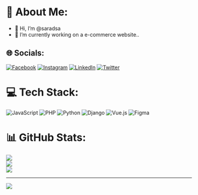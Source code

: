 # 💫 About Me:
- 👋 Hi, I’m @saradsa
- 🌱 I’m currently working on a e-commerce website..            


## 🌐 Socials:
[![Facebook](https://img.shields.io/badge/Facebook-%231877F2.svg?logo=Facebook&logoColor=white)](https://facebook.com/sarad.sapkota.3) [![Instagram](https://img.shields.io/badge/Instagram-%23E4405F.svg?logo=Instagram&logoColor=white)](https://instagram.com/sarad_sa) [![LinkedIn](https://img.shields.io/badge/LinkedIn-%230077B5.svg?logo=linkedin&logoColor=white)](https://linkedin.com/in/sarad-sapkota) [![Twitter](https://img.shields.io/badge/Twitter-%231DA1F2.svg?logo=Twitter&logoColor=white)](https://twitter.com/SapkotaSarad) 

# 💻 Tech Stack:
![JavaScript](https://img.shields.io/badge/javascript-%23323330.svg?style=for-the-badge&logo=javascript&logoColor=%23F7DF1E) ![PHP](https://img.shields.io/badge/php-%23777BB4.svg?style=for-the-badge&logo=php&logoColor=white) ![Python](https://img.shields.io/badge/python-3670A0?style=for-the-badge&logo=python&logoColor=ffdd54) ![Django](https://img.shields.io/badge/django-%23092E20.svg?style=for-the-badge&logo=django&logoColor=white) ![Vue.js](https://img.shields.io/badge/vuejs-%2335495e.svg?style=for-the-badge&logo=vuedotjs&logoColor=%234FC08D) 	![Figma](https://img.shields.io/badge/figma-%23F24E1E.svg?style=for-the-badge&logo=figma&logoColor=white)
# 📊 GitHub Stats:
![](https://github-readme-stats.vercel.app/api?username=saradsa&theme=dark&hide_border=false&include_all_commits=false&count_private=false)<br/>
![](https://github-readme-streak-stats.herokuapp.com/?user=saradsa&theme=dark&hide_border=false)<br/>
![](https://github-readme-stats.vercel.app/api/top-langs/?username=saradsa&theme=dark&hide_border=false&include_all_commits=false&count_private=false&layout=compact)

---
[![](https://visitcount.itsvg.in/api?id=saradsa&icon=2&color=0)](https://visitcount.itsvg.in)

<!-- Proudly created with GPRM ( https://gprm.itsvg.in ) -->





<!---
saradsa/saradsa is a ✨ special ✨ repository because its `README.md` (this file) appears on your GitHub profile.
You can click the Preview link to take a look at your changes.
--->
